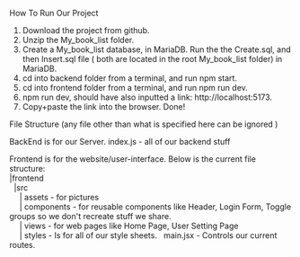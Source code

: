 How To Run Our Project

1. Download the project from github.
2. Unzip the My_book_list folder.
3. Create a My_book_list database, in MariaDB. Run the the Create.sql, and then Insert.sql file ( both are located in the root My_book_list folder) in MariaDB.
4. cd into backend folder from a terminal, and run npm start.
5. cd into frontend folder from a terminal, and run npm run dev.
6. npm run dev, should have also inputted a link: http://localhost:5173.
7. Copy+paste the link into the browser. Done!

File Structure
(any file other than what is specified here can be ignored )

BackEnd is for our Server.
index.js - all of our backend stuff

Frontend is for the website/user-interface.
Below is the current file structure: <br />
|frontend <br />
&nbsp;&nbsp;|src <br />
&ensp;&ensp; | assets - for pictures <br />
&ensp;&ensp; | components - for reusable components like Header, Login Form, Toggle groups so we don't recreate stuff we share. <br />
&ensp;&ensp; | views - for web pages like Home Page, User Setting Page <br />
&ensp;&ensp; | styles - Is for all of our style sheets.
&nbsp;&nbsp;main.jsx - Controls our current routes.
